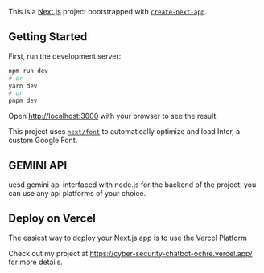 This is a [Next.js](https://nextjs.org/) project bootstrapped with [`create-next-app`](https://github.com/vercel/next.js/tree/canary/packages/create-next-app).

## Getting Started

First, run the development server:

```bash
npm run dev
# or
yarn dev
# or
pnpm dev
```

Open [http://localhost:3000](http://localhost:3000) with your browser to see the result.

This project uses [`next/font`](https://nextjs.org/docs/basic-features/font-optimization) to automatically optimize and load Inter, a custom Google Font.

## GEMINI API 
uesd gemini api interfaced with node.js for the backend of the project.
you can use any api platforms of your choice.


## Deploy on Vercel

The easiest way to deploy your Next.js app is to use the Vercel Platform

Check out my project at https://cyber-security-chatbot-ochre.vercel.app/ for more details.

